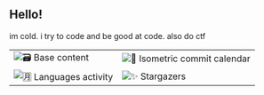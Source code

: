 ## Hello!

im cold. i try to code and be good at code. also do ctf 

<table>
  <tr>
    <td><img src="https://cdn.jsdelivr.net/gh/colding10/colding10/metrics/metrics.base.svg" alt="🗃️ Base content"></td>
    <td><img src="https://cdn.jsdelivr.net/gh/colding10/colding10/metrics/metrics.isocalendar.svg" alt="📅 Isometric commit calendar"></td>
  </tr>
  <tr>
    <td><img src="https://cdn.jsdelivr.net/gh/colding10/colding10/metrics/metrics.languages.svg" alt="🈷️ Languages activity"></td>
    <td><img src="https://cdn.jsdelivr.net/gh/colding10/colding10/metrics/metrics.stargazers.svg" alt="✨ Stargazers"></td>
  </tr>
</table>
